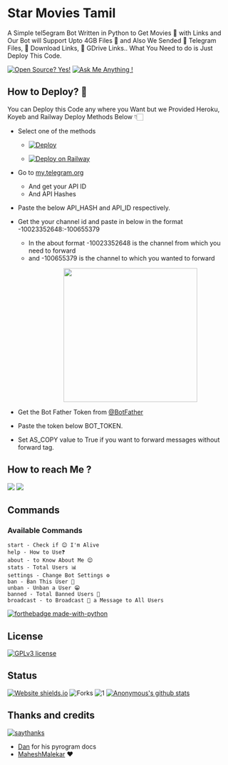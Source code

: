 # Star Movies Tamil
A Simple tel5egram Bot Written in Python to Get Movies 🎥 with Links and Our Bot will Support Upto 4GB Files 📂 and Also We Sended 📂 Telegram Files, 🔗 Download Links, 💾 GDrive Links.. What You Need to do is Just Deploy This Code. 

[![Open Source? Yes!](https://badgen.net/badge/Open%20Source%20%3F/Yes%21/blue?icon=github)](https://github.com/HMTD-Links/Star-Movies-Tamil/tree/main)
[![Ask Me Anything !](https://img.shields.io/badge/Ask%20me-anything-1abc9c.svg)](https://telegram.dog/Star_Movies_Karthik)

## How to Deploy? 🤔
You can Deploy this Code any where you Want but we Provided Heroku, Koyeb and Railway Deploy Methods Below 👇🏻

- Select one of the methods
     - [![Deploy](https://www.herokucdn.com/deploy/button.svg)](https://heroku.com/deploy?template=https://github.com/HMTD-Links/Star-Movies-Bot)

     - [![Deploy on Railway](https://railway.app/button.svg)](https://railway.app/new/template/wEf927)

- Go to  [my.telegram.org](https://my.telegram.org/)
     - And get your API ID
     - And API Hashes

- Paste the below API_HASH and API_ID respectively.

- Get the your channel id and paste in below in the format -10023352648:-100655379
     - In the about format -10023352648 is the channel from which you need to forward 
     - and -100655379 is the channel to which you wanted to forward 
[<p align="center"><img src="https://telegra.ph/file/2130bae31fa168ae57224.jpg" width="300">](https://telegram.dog/Ns_bot_updates)

- Get the Bot Father Token from [@BotFather](https://telegram.dog/botfather)

- Paste the token below BOT_TOKEN.

- Set AS_COPY value to True if you want to forward messages without forward tag.


## How to reach Me ?
<a href="https://telegram.dog/Star_Moviess_Tamil"><img src="https://img.shields.io/badge/Join-Telegram%20Channel-red.svg?logo=Telegram"></a>
<a href="https://telegram.dog/Star_Movies_Karthik"><img src="https://img.shields.io/badge/Join-Telegram%20Group-blue.svg?logo=telegram"></a>

## Commands
### Available Commands 
```
start - Check if 😊 I'm Alive
help - How to Use❓
about - to Know About Me 😌
stats - Total Users 📊
settings - Change Bot Settings ⚙️
ban - Ban This User 🚫
unban - Unban a User 😁
banned - Total Banned Users 🤕
broadcast - to Broadcast 💌 a Message to All Users
```

[![forthebadge made-with-python](http://ForTheBadge.com/images/badges/made-with-python.svg)](https://www.python.org/)

## License
[![GPLv3 license](https://img.shields.io/badge/License-GPLv3-blue.svg)](https://github.com/HMTD-Links/Star-Movies-Tamil/blob/main/LICENSE)

## Status
[![Website shields.io](https://img.shields.io/website-up-down-green-red/http/shields.io.svg)](https://github.com/Ns-AnoNymouS/TG-CONVERT-BOT/tree/main)
![Forks](https://img.shields.io/github/forks/Ns-AnoNymouS/TG-CONVERT-BOT)
![1](https://github-readme-stats.vercel.app/api/top-langs/?username=Ns-AnoNymouS&theme=blue-green)
[![Anonymous's github stats](https://github-readme-stats.vercel.app/api?username=Ns-AnoNymouS&theme=blue-green)](https://github.com/anuraghazra/github-readme-stats)


## Thanks and credits
[![saythanks](https://img.shields.io/badge/say-thanks-ff69b4.svg)](https://saythanks.io/to/kennethreitz)
- [Dan](https://telegram.dog/haskell) for his pyrogram docs
- [MaheshMalekar](https://telegram.dog/MaheshMalekar) ❤
